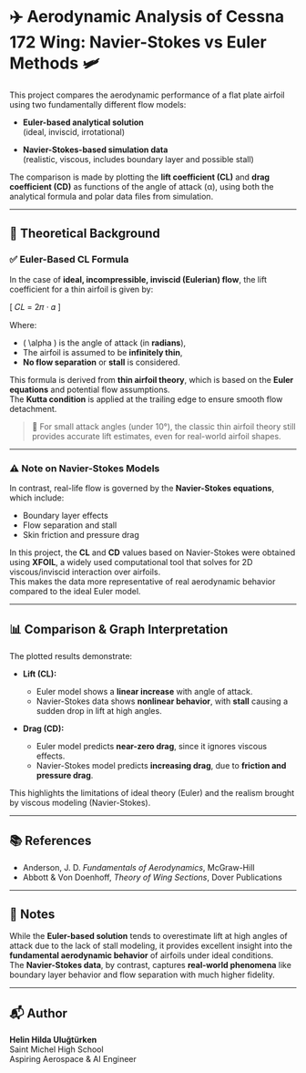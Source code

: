 # ✈️ Aerodynamic Analysis of Cessna 172 Wing: Navier-Stokes vs Euler Methods 🛩️

This project compares the aerodynamic performance of a flat plate airfoil using two fundamentally different flow models:

- **Euler-based analytical solution**  
  (ideal, inviscid, irrotational)

- **Navier-Stokes-based simulation data**  
  (realistic, viscous, includes boundary layer and possible stall)

The comparison is made by plotting the **lift coefficient (CL)** and **drag coefficient (CD)** as functions of the angle of attack (α), using both the analytical formula and polar data files from simulation.

---

## 📐 Theoretical Background

### ✅ Euler-Based CL Formula

In the case of **ideal, incompressible, inviscid (Eulerian) flow**, the lift coefficient for a thin airfoil is given by:

\[
𝐶𝐿 = 2𝜋 · 𝛼
\]

Where:
- \( \alpha \) is the angle of attack (in **radians**),
- The airfoil is assumed to be **infinitely thin**,
- **No flow separation** or **stall** is considered.

This formula is derived from **thin airfoil theory**, which is based on the **Euler equations** and potential flow assumptions.  
The **Kutta condition** is applied at the trailing edge to ensure smooth flow detachment.

> 🔎 For small attack angles (under 10°), the classic thin airfoil theory still provides accurate lift estimates, even for real-world airfoil shapes.

---

### ⚠️ Note on Navier-Stokes Models

In contrast, real-life flow is governed by the **Navier-Stokes equations**, which include:

- Boundary layer effects  
- Flow separation and stall  
- Skin friction and pressure drag

In this project, the **CL** and **CD** values based on Navier-Stokes were obtained using **XFOIL**, a widely used computational tool that solves for 2D viscous/inviscid interaction over airfoils.  
This makes the data more representative of real aerodynamic behavior compared to the ideal Euler model.

---

## 📊 Comparison & Graph Interpretation

The plotted results demonstrate:

- **Lift (CL):**
  - Euler model shows a **linear increase** with angle of attack.
  - Navier-Stokes data shows **nonlinear behavior**, with **stall** causing a sudden drop in lift at high angles.

- **Drag (CD):**
  - Euler model predicts **near-zero drag**, since it ignores viscous effects.
  - Navier-Stokes model predicts **increasing drag**, due to **friction and pressure drag**.

This highlights the limitations of ideal theory (Euler) and the realism brought by viscous modeling (Navier-Stokes).

---

## 📚 References

- Anderson, J. D. *Fundamentals of Aerodynamics*, McGraw-Hill  
- Abbott & Von Doenhoff, *Theory of Wing Sections*, Dover Publications  

---

## 🧠 Notes

While the **Euler-based solution** tends to overestimate lift at high angles of attack due to the lack of stall modeling, it provides excellent insight into the **fundamental aerodynamic behavior** of airfoils under ideal conditions.  
The **Navier-Stokes data**, by contrast, captures **real-world phenomena** like boundary layer behavior and flow separation with much higher fidelity.

---

## 📬 Author

**Helin Hilda Uluğtürken**  
Saint Michel High School  
Aspiring Aerospace & AI Engineer

